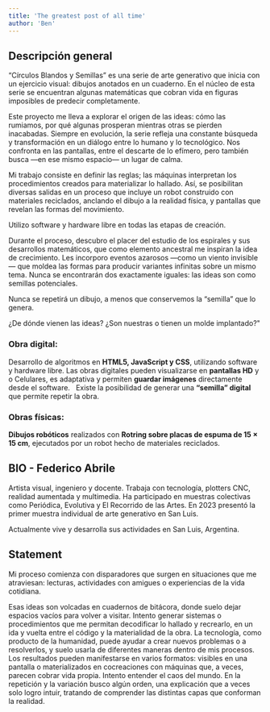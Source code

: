 ```yaml
---
title: 'The greatest post of all time'
author: 'Ben'
---
```


Descripción general
-------------------

“Círculos Blandos y Semillas” es una serie de arte generativo que inicia con un ejercicio visual: dibujos anotados en un cuaderno. En el núcleo de esta serie se encuentran algunas matemáticas que cobran vida en figuras imposibles de predecir completamente.

Este proyecto me lleva a explorar el origen de las ideas: cómo las rumiamos, por qué algunas prosperan mientras otras se pierden inacabadas. Siempre en evolución, la serie refleja una constante búsqueda y transformación en un diálogo entre lo humano y lo tecnológico. Nos confronta en las pantallas, entre el descarte de lo efímero, pero también busca —en ese mismo espacio— un lugar de calma.

Mi trabajo consiste en definir las reglas; las máquinas interpretan los procedimientos creados para materializar lo hallado. Así, se posibilitan diversas salidas en un proceso que incluye un robot construido con materiales reciclados, anclando el dibujo a la realidad física, y pantallas que revelan las formas del movimiento.

Utilizo software y hardware libre en todas las etapas de creación.

Durante el proceso, descubro el placer del estudio de los espirales y sus desarrollos matemáticos, que como elemento ancestral me inspiran la idea de crecimiento. Les incorporo eventos azarosos —como un viento invisible— que moldea las formas para producir variantes infinitas sobre un mismo tema. Nunca se encontrarán dos exactamente iguales: las ideas son como semillas potenciales.

Nunca se repetirá un dibujo, a menos que conservemos la “semilla” que lo genera.

¿De dónde vienen las ideas? ¿Son nuestras o tienen un molde implantado?"

### Obra digital:

Desarrollo de algoritmos en **HTML5, JavaScript y CSS**, utilizando software y hardware libre. Las obras digitales pueden visualizarse en **pantallas HD** y o Celulares, es adaptativa y permiten **guardar imágenes** directamente desde el software.   Existe la posibilidad de generar una **“semilla” digital** que permite repetir la obra.

### Obras físicas:

**Dibujos robóticos** realizados con **Rotring sobre placas de espuma de 15 × 15 cm**, ejecutados por un robot hecho de materiales reciclados.

BIO - Federico Abrile
---------------------

Artista visual, ingeniero y docente. Trabaja con tecnología, plotters CNC, realidad aumentada y multimedia. Ha participado en muestras colectivas como Periódica, Evolutiva y El Recorrido de las Artes. En 2023 presentó la primer muestra individual de arte generativo en San Luis.

Actualmente vive y desarrolla sus actividades en San Luis, Argentina.

Statement
---------

Mi proceso comienza con disparadores que surgen en situaciones que me atraviesan: lecturas, actividades con amigues o experiencias de la vida cotidiana.

Esas ideas son volcadas en cuadernos de bitácora, donde suelo dejar espacios vacíos para volver a visitar. Intento generar sistemas o procedimientos que me permitan decodificar lo hallado y recrearlo, en un ida y vuelta entre el código y la materialidad de la obra. La tecnología, como producto de la humanidad, puede ayudar a crear nuevos problemas o a resolverlos, y suelo usarla de diferentes maneras dentro de mis procesos. Los resultados pueden manifestarse en varios formatos: visibles en una pantalla o materializados en cocreaciones con máquinas que, a veces, parecen cobrar vida propia. Intento entender el caos del mundo. En la repetición y la variación busco algún orden, una explicación que a veces solo logro intuir, tratando de comprender las distintas capas que conforman la realidad.